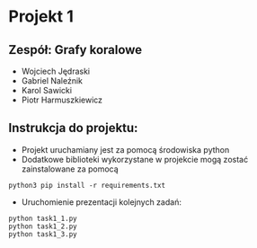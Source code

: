 # Projekt 1

## Zespół: Grafy koralowe
- Wojciech Jędraski
- Gabriel Naleźnik
- Karol Sawicki
- Piotr Harmuszkiewicz

## Instrukcja do projektu:
- Projekt uruchamiany jest za pomocą środowiska python
- Dodatkowe biblioteki wykorzystane w projekcie mogą zostać zainstalowane za pomocą
```
python3 pip install -r requirements.txt
```
- Uruchomienie prezentacji kolejnych zadań:
```
python task1_1.py
python task1_2.py
python task1_3.py
```